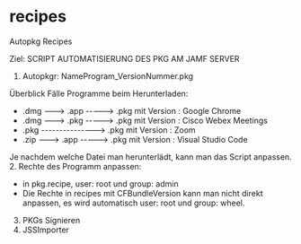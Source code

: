 # recipes
Autopkg Recipes

Ziel: SCRIPT AUTOMATISIERUNG DES PKG AM JAMF SERVER 

1. Autopkgr: NameProgram_VersionNummer.pkg

Überblick Fälle Programme beim Herunterladen:
 
- .dmg ---> .app -----> .pkg mit Version : Google Chrome
- .dmg ---> .pkg -----> .pkg mit Version : Cisco Webex Meetings
- .pkg ---------------> .pkg mit Version : Zoom
- .zip ---> .app -----> .pkg mit Version : Visual Studio Code

Je nachdem welche Datei man herunterlädt, kann man das Script anpassen.
2. Rechte des Programm anpassen:
- in pkg.recipe, user: root und group: admin
- Die Rechte in recipes mit CFBundleVersion kann man nicht direkt anpassen, es wird automatisch user: root und group: wheel.
3. PKGs Signieren
4. JSSImporter 

